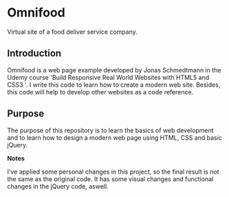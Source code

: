 # Omnifood
Virtual site of a food deliver service company.

## Introduction
Omnifood is a web page example developed by Jonas Schmedtmann in the Udemy course 'Build Responsive Real World Websites with HTML5 and CSS3 '. I write this code to learn how to create a modern web site. Besides, this code will help to develop other websites as a code reference.

## Purpose
The purpose of this repository is to learn the basics of web development and to learn how to design a modern web page using HTML, CSS and basic jQuery.


**Notes**

I've applied some personal changes in this project, so the final result is not the same as the original code. It has some visual changes and functional changes in the jQuery code, aswell. 
